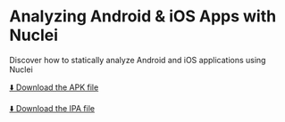 # Analyzing Android & iOS Apps with Nuclei

Discover how to statically analyze Android and iOS applications using Nuclei

[⬇️ Download the APK file](https://github.com/justmobilesec/mobile-challenges/raw/main/Analyzing-Android-&-iOS-Apps-with-Nuclei/Challenge_3_v2.apk)

[⬇️ Download the IPA file](https://github.com/justmobilesec/mobile-challenges/raw/main/Analyzing-Android-&-iOS-Apps-with-Nuclei/Challenge_1_Nuclei.ipa)

<!--
This APK is used in the posts:

**Medium:**

- https://medium.com/@justmobilesec/android-static-analysis-fundamentals-smali-code-introduction-and-modifications-da266f7dff8f

**Just Mobile Security website:**

- http://justmobilesec.com/en/blog/android-static-analysis-fundamentals-smali-code-introduction-and-modifications -->
